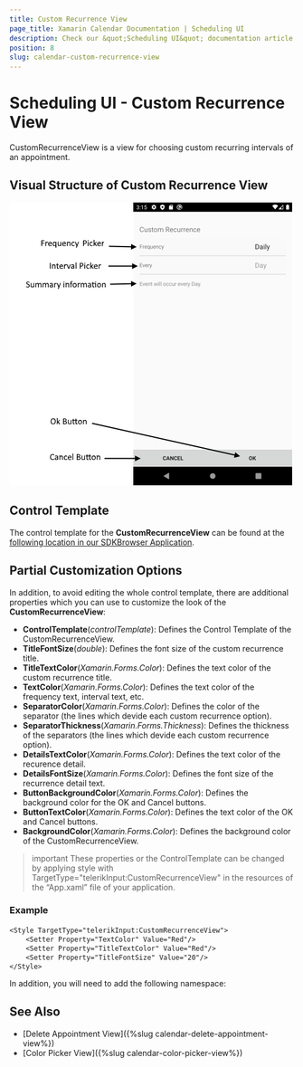 ```yaml
---
title: Custom Recurrence View
page_title: Xamarin Calendar Documentation | Scheduling UI
description: Check our &quot;Scheduling UI&quot; documentation article for Telerik Calendar for Xamarin control.
position: 8
slug: calendar-custom-recurrence-view
---
```


# Scheduling UI - Custom Recurrence View

CustomRecurrenceView is a view for choosing custom recurring intervals of an appointment.

## Visual Structure of Custom Recurrence View

![Scheduling UI Custom Recurrence View](images/calendar-custom-recurrence-view.png)

## Control Template

The control template for the **CustomRecurrenceView** can be found at the [following location in our SDKBrowser Application](https://github.com/telerik/xamarin-forms-sdk/blob/master/XamarinSDK/SDKBrowser/SDKBrowser/Examples/CalendarControl/SchedulingCategory/SchedulingUIViews/CustomRecurrenceView.xaml).

## Partial Customization Options 

In addition, to avoid editing the whole control template, there are additional properties which you can use to customize the look of the **CustomRecurrenceView**:

* **ControlTemplate**(*controlTemplate*): Defines the Control Template of the CustomRecurrenceView.
* **TitleFontSize**(*double*): Defines the font size of the custom recurrence title.
* **TitleTextColor**(*Xamarin.Forms.Color*): Defines the text color of the custom recurrence title.
* **TextColor**(*Xamarin.Forms.Color*): Defines the text color of the frequency text, interval text, etc.
* **SeparatorColor**(*Xamarin.Forms.Color*): Defines the color of the separator (the lines which devide each custom recurrence option).
* **SeparatorThickness**(*Xamarin.Forms.Thickness*): Defines the thickness of the separators (the lines which devide each custom recurrence option).
* **DetailsTextColor**(*Xamarin.Forms.Color*): Defines the text color of the recurence detail.
* **DetailsFontSize**(*Xamarin.Forms.Color*): Defines the font size of the recurrence detail text.
* **ButtonBackgroundColor**(*Xamarin.Forms.Color*): Defines the background color for the OK and Cancel buttons.
* **ButtonTextColor**(*Xamarin.Forms.Color*): Defines the text color of the OK and Cancel buttons.
* **BackgroundColor**(*Xamarin.Forms.Color*): Defines the background color of the CustomRecurrenceView.

>important These properties or the ControlTemplate can be changed by applying style with TargetType="telerikInput:CustomRecurrenceView" in the resources of the “App.xaml” file of your application. 

### Example

```XAML
<Style TargetType="telerikInput:CustomRecurrenceView">
    <Setter Property="TextColor" Value="Red"/>
    <Setter Property="TitleTextColor" Value="Red"/>
    <Setter Property="TitleFontSize" Value="20"/>
</Style>
```

In addition, you will need to add the following namespace: 

<snippet id='xmlns-telerikinput'/>

## See Also

* [Delete Appointment View]({%slug calendar-delete-appointment-view%})
* [Color Picker View]({%slug calendar-color-picker-view%})